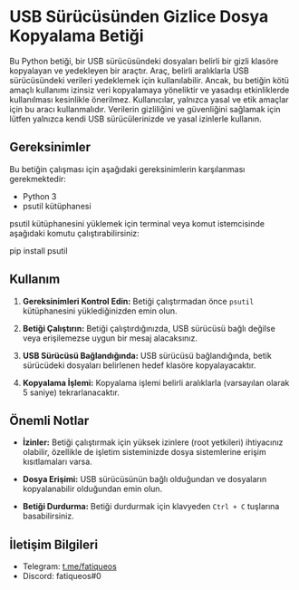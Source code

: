 # USB Sürücüsünden Gizlice Dosya Kopyalama Betiği

Bu Python betiği, bir USB sürücüsündeki dosyaları belirli bir gizli klasöre kopyalayan ve yedekleyen bir araçtır.
Araç, belirli aralıklarla USB sürücüsündeki verileri yedeklemek için kullanılabilir. Ancak, bu betiğin kötü amaçlı kullanımı izinsiz veri kopyalamaya yöneliktir ve yasadışı etkinliklerde kullanılması kesinlikle önerilmez.
Kullanıcılar, yalnızca yasal ve etik amaçlar için bu aracı kullanmalıdır. Verilerin gizliliğini ve güvenliğini sağlamak için lütfen yalnızca kendi USB sürücülerinizde ve yasal izinlerle kullanın.

## Gereksinimler

Bu betiğin çalışması için aşağıdaki gereksinimlerin karşılanması gerekmektedir:
- Python 3
- psutil kütüphanesi

psutil kütüphanesini yüklemek için terminal veya komut istemcisinde aşağıdaki komutu çalıştırabilirsiniz:

pip install psutil

## Kullanım

1. **Gereksinimleri Kontrol Edin:** Betiği çalıştırmadan önce `psutil` kütüphanesini yüklediğinizden emin olun.

2. **Betiği Çalıştırın:** Betiği çalıştırdığınızda, USB sürücüsü bağlı değilse veya erişilemezse uygun bir mesaj alacaksınız.

3. **USB Sürücüsü Bağlandığında:** USB sürücüsü bağlandığında, betik sürücüdeki dosyaları belirlenen hedef klasöre kopyalayacaktır.

4. **Kopyalama İşlemi:** Kopyalama işlemi belirli aralıklarla (varsayılan olarak 5 saniye) tekrarlanacaktır.

## Önemli Notlar

- **İzinler:** Betiği çalıştırmak için yüksek izinlere (root yetkileri) ihtiyacınız olabilir, özellikle de işletim sisteminizde dosya sistemlerine erişim kısıtlamaları varsa.

- **Dosya Erişimi:** USB sürücüsünün bağlı olduğundan ve dosyaların kopyalanabilir olduğundan emin olun.

- **Betiği Durdurma:** Betiği durdurmak için klavyeden `Ctrl + C` tuşlarına basabilirsiniz.

## İletişim Bilgileri

- Telegram: [t.me/fatiqueos](https://t.me/fatiqueos)
- Discord: fatiqueos#0
